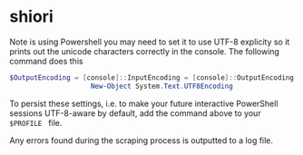 # shiori

Note is using Powershell you may need to set it to use UTF-8 explicity so it prints out the unicode characters
correctly in the console. The following command does this

```powershell
$OutputEncoding = [console]::InputEncoding = [console]::OutputEncoding =
                    New-Object System.Text.UTF8Encoding
```

To persist these settings, i.e. to make your future interactive PowerShell sessions UTF-8-aware by default, add the command above to your `$PROFILE ` file.

Any errors found during the scraping process is outputted to a log file.